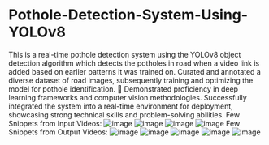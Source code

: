 # Pothole-Detection-System-Using-YOLOv8
This is a real-time pothole detection system using the YOLOv8 object detection algorithm which detects the potholes in road when a video link is added based on earlier patterns it was trained on.
Curated and annotated a diverse dataset of road images, subsequently training and optimizing the model for pothole identification.
 Demonstrated proficiency in deep learning frameworks and computer vision methodologies. Successfully integrated the system into a real-time environment for deployment, showcasing strong technical skills and problem-solving abilities.
Few Snippets from Input Videos:
![image](https://github.com/Shruti2822/Pothole-Detection-System-Using-YOLOv8/assets/138874249/801d35f3-c41d-451e-975d-0103ae47eb31)
![image](https://github.com/Shruti2822/Pothole-Detection-System-Using-YOLOv8/assets/138874249/3cc0c90a-d0b0-4ad3-a116-dc903327a391)
![image](https://github.com/Shruti2822/Pothole-Detection-System-Using-YOLOv8/assets/138874249/070834f1-7a84-414c-ba96-e6930816a996)
![image](https://github.com/Shruti2822/Pothole-Detection-System-Using-YOLOv8/assets/138874249/b3b9e998-f98e-4bed-badb-dcbdeb3e3cd0)
Few Snippets from Output Videos:
![image](https://github.com/Shruti2822/Pothole-Detection-System-Using-YOLOv8/assets/138874249/346ea502-4690-4b59-89e4-9bdb823bdd8f)
![image](https://github.com/Shruti2822/Pothole-Detection-System-Using-YOLOv8/assets/138874249/108416bd-98a8-46fa-a1e5-7590e7119bcf)
![image](https://github.com/Shruti2822/Pothole-Detection-System-Using-YOLOv8/assets/138874249/1a5469ee-4007-49fa-b71e-4a159a75c98b)
![image](https://github.com/Shruti2822/Pothole-Detection-System-Using-YOLOv8/assets/138874249/b9ddc0c6-1959-46b8-be13-c3a3c923846f)
![image](https://github.com/Shruti2822/Pothole-Detection-System-Using-YOLOv8/assets/138874249/45f835ce-3e14-4ee8-80b2-eadb60fd70d7)


